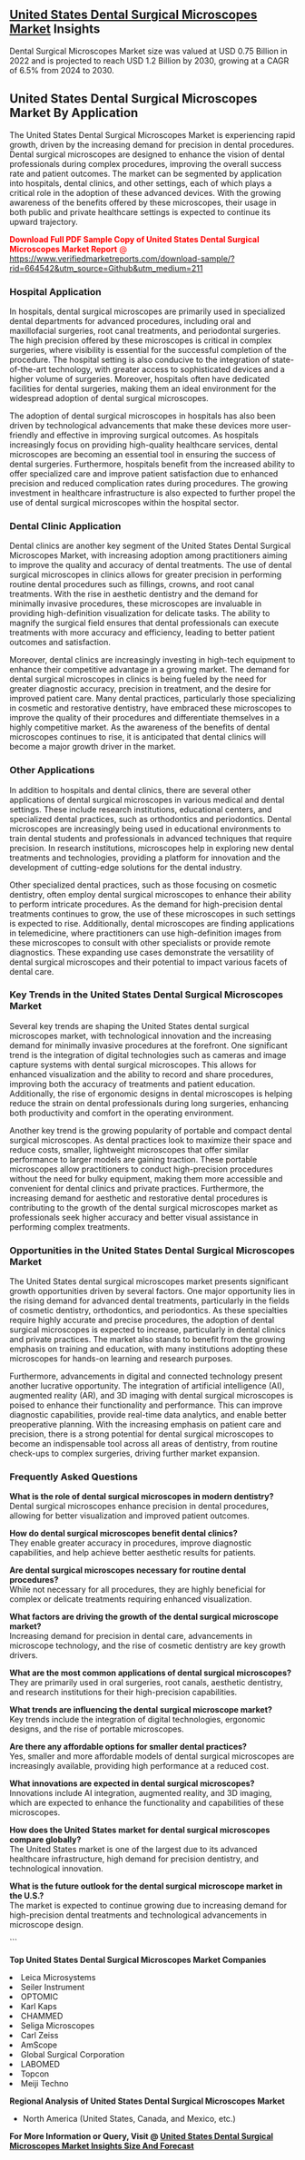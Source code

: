 <h2><a href="https://www.verifiedmarketreports.com/download-sample/?rid=664542&amp;utm_source=Github&amp;utm_medium=211" target="_blank">United States Dental Surgical Microscopes Market</a> Insights</h2><p>Dental Surgical Microscopes Market size was valued at USD 0.75 Billion in 2022 and is projected to reach USD 1.2 Billion by 2030, growing at a CAGR of 6.5% from 2024 to 2030.</p><p><h2>United States Dental Surgical Microscopes Market By Application</h2><p>The United States Dental Surgical Microscopes Market is experiencing rapid growth, driven by the increasing demand for precision in dental procedures. Dental surgical microscopes are designed to enhance the vision of dental professionals during complex procedures, improving the overall success rate and patient outcomes. The market can be segmented by application into hospitals, dental clinics, and other settings, each of which plays a critical role in the adoption of these advanced devices. With the growing awareness of the benefits offered by these microscopes, their usage in both public and private healthcare settings is expected to continue its upward trajectory.</p><p><p><span class=""><span style="color: #ff0000;"><strong>Download Full PDF Sample Copy of United States Dental Surgical Microscopes Market Report</strong> @ </span><a href="https://www.verifiedmarketreports.com/download-sample/?rid=664542&amp;utm_source=Github&amp;utm_medium=211" target="_blank">https://www.verifiedmarketreports.com/download-sample/?rid=664542&amp;utm_source=Github&amp;utm_medium=211</a></span></p></p><h3>Hospital Application</h3><p>In hospitals, dental surgical microscopes are primarily used in specialized dental departments for advanced procedures, including oral and maxillofacial surgeries, root canal treatments, and periodontal surgeries. The high precision offered by these microscopes is critical in complex surgeries, where visibility is essential for the successful completion of the procedure. The hospital setting is also conducive to the integration of state-of-the-art technology, with greater access to sophisticated devices and a higher volume of surgeries. Moreover, hospitals often have dedicated facilities for dental surgeries, making them an ideal environment for the widespread adoption of dental surgical microscopes.</p><p>The adoption of dental surgical microscopes in hospitals has also been driven by technological advancements that make these devices more user-friendly and effective in improving surgical outcomes. As hospitals increasingly focus on providing high-quality healthcare services, dental microscopes are becoming an essential tool in ensuring the success of dental surgeries. Furthermore, hospitals benefit from the increased ability to offer specialized care and improve patient satisfaction due to enhanced precision and reduced complication rates during procedures. The growing investment in healthcare infrastructure is also expected to further propel the use of dental surgical microscopes within the hospital sector.</p><h3>Dental Clinic Application</h3><p>Dental clinics are another key segment of the United States Dental Surgical Microscopes Market, with increasing adoption among practitioners aiming to improve the quality and accuracy of dental treatments. The use of dental surgical microscopes in clinics allows for greater precision in performing routine dental procedures such as fillings, crowns, and root canal treatments. With the rise in aesthetic dentistry and the demand for minimally invasive procedures, these microscopes are invaluable in providing high-definition visualization for delicate tasks. The ability to magnify the surgical field ensures that dental professionals can execute treatments with more accuracy and efficiency, leading to better patient outcomes and satisfaction.</p><p>Moreover, dental clinics are increasingly investing in high-tech equipment to enhance their competitive advantage in a growing market. The demand for dental surgical microscopes in clinics is being fueled by the need for greater diagnostic accuracy, precision in treatment, and the desire for improved patient care. Many dental practices, particularly those specializing in cosmetic and restorative dentistry, have embraced these microscopes to improve the quality of their procedures and differentiate themselves in a highly competitive market. As the awareness of the benefits of dental microscopes continues to rise, it is anticipated that dental clinics will become a major growth driver in the market.</p><h3>Other Applications</h3><p>In addition to hospitals and dental clinics, there are several other applications of dental surgical microscopes in various medical and dental settings. These include research institutions, educational centers, and specialized dental practices, such as orthodontics and periodontics. Dental microscopes are increasingly being used in educational environments to train dental students and professionals in advanced techniques that require precision. In research institutions, microscopes help in exploring new dental treatments and technologies, providing a platform for innovation and the development of cutting-edge solutions for the dental industry.</p><p>Other specialized dental practices, such as those focusing on cosmetic dentistry, often employ dental surgical microscopes to enhance their ability to perform intricate procedures. As the demand for high-precision dental treatments continues to grow, the use of these microscopes in such settings is expected to rise. Additionally, dental microscopes are finding applications in telemedicine, where practitioners can use high-definition images from these microscopes to consult with other specialists or provide remote diagnostics. These expanding use cases demonstrate the versatility of dental surgical microscopes and their potential to impact various facets of dental care.</p><h3>Key Trends in the United States Dental Surgical Microscopes Market</h3><p>Several key trends are shaping the United States dental surgical microscopes market, with technological innovation and the increasing demand for minimally invasive procedures at the forefront. One significant trend is the integration of digital technologies such as cameras and image capture systems with dental surgical microscopes. This allows for enhanced visualization and the ability to record and share procedures, improving both the accuracy of treatments and patient education. Additionally, the rise of ergonomic designs in dental microscopes is helping reduce the strain on dental professionals during long surgeries, enhancing both productivity and comfort in the operating environment.</p><p>Another key trend is the growing popularity of portable and compact dental surgical microscopes. As dental practices look to maximize their space and reduce costs, smaller, lightweight microscopes that offer similar performance to larger models are gaining traction. These portable microscopes allow practitioners to conduct high-precision procedures without the need for bulky equipment, making them more accessible and convenient for dental clinics and private practices. Furthermore, the increasing demand for aesthetic and restorative dental procedures is contributing to the growth of the dental surgical microscopes market as professionals seek higher accuracy and better visual assistance in performing complex treatments.</p><h3>Opportunities in the United States Dental Surgical Microscopes Market</h3><p>The United States dental surgical microscopes market presents significant growth opportunities driven by several factors. One major opportunity lies in the rising demand for advanced dental treatments, particularly in the fields of cosmetic dentistry, orthodontics, and periodontics. As these specialties require highly accurate and precise procedures, the adoption of dental surgical microscopes is expected to increase, particularly in dental clinics and private practices. The market also stands to benefit from the growing emphasis on training and education, with many institutions adopting these microscopes for hands-on learning and research purposes.</p><p>Furthermore, advancements in digital and connected technology present another lucrative opportunity. The integration of artificial intelligence (AI), augmented reality (AR), and 3D imaging with dental surgical microscopes is poised to enhance their functionality and performance. This can improve diagnostic capabilities, provide real-time data analytics, and enable better preoperative planning. With the increasing emphasis on patient care and precision, there is a strong potential for dental surgical microscopes to become an indispensable tool across all areas of dentistry, from routine check-ups to complex surgeries, driving further market expansion.</p><h3>Frequently Asked Questions</h3><p><b>What is the role of dental surgical microscopes in modern dentistry?</b><br>Dental surgical microscopes enhance precision in dental procedures, allowing for better visualization and improved patient outcomes.</p><p><b>How do dental surgical microscopes benefit dental clinics?</b><br>They enable greater accuracy in procedures, improve diagnostic capabilities, and help achieve better aesthetic results for patients.</p><p><b>Are dental surgical microscopes necessary for routine dental procedures?</b><br>While not necessary for all procedures, they are highly beneficial for complex or delicate treatments requiring enhanced visualization.</p><p><b>What factors are driving the growth of the dental surgical microscope market?</b><br>Increasing demand for precision in dental care, advancements in microscope technology, and the rise of cosmetic dentistry are key growth drivers.</p><p><b>What are the most common applications of dental surgical microscopes?</b><br>They are primarily used in oral surgeries, root canals, aesthetic dentistry, and research institutions for their high-precision capabilities.</p><p><b>What trends are influencing the dental surgical microscope market?</b><br>Key trends include the integration of digital technologies, ergonomic designs, and the rise of portable microscopes.</p><p><b>Are there any affordable options for smaller dental practices?</b><br>Yes, smaller and more affordable models of dental surgical microscopes are increasingly available, providing high performance at a reduced cost.</p><p><b>What innovations are expected in dental surgical microscopes?</b><br>Innovations include AI integration, augmented reality, and 3D imaging, which are expected to enhance the functionality and capabilities of these microscopes.</p><p><b>How does the United States market for dental surgical microscopes compare globally?</b><br>The United States market is one of the largest due to its advanced healthcare infrastructure, high demand for precision dentistry, and technological innovation.</p><p><b>What is the future outlook for the dental surgical microscope market in the U.S.?</b><br>The market is expected to continue growing due to increasing demand for high-precision dental treatments and technological advancements in microscope design.</p>```</p><p><strong>Top United States Dental Surgical Microscopes Market Companies</strong></p><div data-test-id=""><p><li>Leica Microsystems</li><li> Seiler Instrument</li><li> OPTOMIC</li><li> Karl Kaps</li><li> CHAMMED</li><li> Seliga Microscopes</li><li> Carl Zeiss</li><li> AmScope</li><li> Global Surgical Corporation</li><li> LABOMED</li><li> Topcon</li><li> Meiji Techno</li></p><div><strong>Regional Analysis of&nbsp;United States Dental Surgical Microscopes Market</strong></div><ul><li dir="ltr"><p dir="ltr">North America&nbsp;(United States, Canada, and Mexico, etc.)</p></li></ul><p><strong>For More Information or Query, Visit @&nbsp;</strong><strong><a href="https://www.verifiedmarketreports.com/product/dental-surgical-microscopes-market/?utm_source=Github&amp;utm_medium=211" target="_blank">United States Dental Surgical Microscopes Market Insights Size And Forecast</a></strong></p></div>
